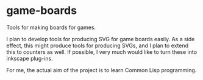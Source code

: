 # game-boards
Tools for making boards for games.

I plan to develop tools for producing SVG for game boards easily.
As a side effect, this might produce tools for producing SVGs, and I plan
to extend this to counters as well. If possible, I very much would like to
turn these into inkscape plug-ins.

For me, the actual aim of the project is to learn Common Lisp programming.
